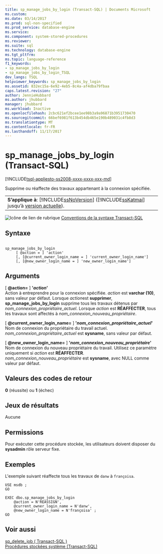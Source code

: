 ```yaml
---
title: sp_manage_jobs_by_login (Transact-SQL) | Documents Microsoft
ms.custom: 
ms.date: 03/14/2017
ms.prod: sql-non-specified
ms.prod_service: database-engine
ms.service: 
ms.component: system-stored-procedures
ms.reviewer: 
ms.suite: sql
ms.technology: database-engine
ms.tgt_pltfrm: 
ms.topic: language-reference
f1_keywords:
- sp_manage_jobs_by_login
- sp_manage_jobs_by_login_TSQL
dev_langs: TSQL
helpviewer_keywords: sp_manage_jobs_by_login
ms.assetid: 832ec15a-6e92-4eb5-8c4a-af4dba79fbaa
caps.latest.revision: "27"
author: JennieHubbard
ms.author: jhubbard
manager: jhubbard
ms.workload: Inactive
ms.openlocfilehash: 2cbc621ef2bcee1ee98b3a9a96871b3951730470
ms.sourcegitcommit: 66bef6981f613b454db465e190b489031c4fb8d3
ms.translationtype: MT
ms.contentlocale: fr-FR
ms.lasthandoff: 11/17/2017
---
```

# <a name="spmanagejobsbylogin-transact-sql"></a>sp_manage_jobs_by_login (Transact-SQL)
[!INCLUDE[tsql-appliesto-ss2008-xxxx-xxxx-xxx-md](../../includes/tsql-appliesto-ss2008-xxxx-xxxx-xxx-md.md)]

  Supprime ou réaffecte des travaux appartenant à la connexion spécifiée.  
  
||  
|-|  
|**S’applique à**: [!INCLUDE[ssNoVersion](../../includes/ssnoversion-md.md)] ([!INCLUDE[ssKatmai](../../includes/sskatmai-md.md)] jusqu’à [version actuelle](http://go.microsoft.com/fwlink/p/?LinkId=299658)).|  
  
 ![Icône de lien de rubrique](../../database-engine/configure-windows/media/topic-link.gif "Icône lien de rubrique") [Conventions de la syntaxe Transact-SQL](../../t-sql/language-elements/transact-sql-syntax-conventions-transact-sql.md)  
  
## <a name="syntax"></a>Syntaxe  
  
```  
  
sp_manage_jobs_by_login  
     [ @action = ] 'action'  
     [, [@current_owner_login_name = ] 'current_owner_login_name']  
     [, [@new_owner_login_name = ] 'new_owner_login_name']  
```  
  
## <a name="arguments"></a>Arguments  
 [  **@action=** ] **'***action***'**  
 Action à entreprendre pour la connexion spécifiée. *action* est **varchar (10)**, sans valeur par défaut. Lorsque *action*est **supprimer**, **sp_manage_jobs_by_login** supprime tous les travaux détenus par *nom_connexion_propriétaire_actuel*. Lorsque *action* est **RÉAFFECTER**, tous les travaux sont affectés à *nom_connexion_nouveau_propriétaire*.  
  
 [  **@current_owner_login_name=** ] **'***nom_connexion_propriétaire_actuel***'**  
 Nom de connexion du propriétaire du travail actuel. *nom_connexion_propriétaire_actuel* est **sysname**, sans valeur par défaut.  
  
 [  **@new_owner_login_name=** ] **'***nom_connexion_nouveau_propriétaire***'**  
 Nom de connexion du nouveau propriétaire du travail. Utilisez ce paramètre uniquement si *action* est **RÉAFFECTER**. *nom_connexion_nouveau_propriétaire* est **sysname**, avec NULL comme valeur par défaut.  
  
## <a name="return-code-values"></a>Valeurs des codes de retour  
 **0** (réussite) ou **1** (échec)  
  
## <a name="result-sets"></a>Jeux de résultats  
 Aucune  
  
## <a name="permissions"></a>Permissions  
 Pour exécuter cette procédure stockée, les utilisateurs doivent disposer du **sysadmin** rôle serveur fixe.  
  
## <a name="examples"></a>Exemples  
 L'exemple suivant réaffecte tous les travaux de `danw` à `françoisa`.  
  
```  
USE msdb ;  
GO  
  
EXEC dbo.sp_manage_jobs_by_login  
    @action = N'REASSIGN',  
    @current_owner_login_name = N'danw',  
    @new_owner_login_name = N'françoisa' ;  
GO  
```  
  
## <a name="see-also"></a>Voir aussi  
 [sp_delete_job &#40; Transact-SQL &#41;](../../relational-databases/system-stored-procedures/sp-delete-job-transact-sql.md)   
 [Procédures stockées système &#40;Transact-SQL&#41;](../../relational-databases/system-stored-procedures/system-stored-procedures-transact-sql.md)  
  
  
